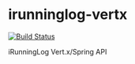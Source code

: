 # irunninglog-vertx

[![Build Status](https://travis-ci.org/allan-lewis/irunninglog-java.svg?branch=master)](https://travis-ci.org/allan-lewis/irunninglog-java)

iRunningLog Vert.x/Spring API
